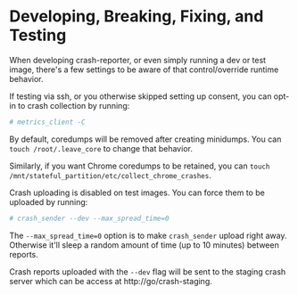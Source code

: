 # Developing, Breaking, Fixing, and Testing

When developing crash-reporter, or even simply running a dev or test image,
there's a few settings to be aware of that control/override runtime behavior.

If testing via ssh, or you otherwise skipped setting up consent, you can opt-in
to crash collection by running:
```sh
# metrics_client -C
```

By default, coredumps will be removed after creating minidumps.
You can `touch /root/.leave_core` to change that behavior.

Similarly, if you want Chrome coredumps to be retained, you can `touch
/mnt/stateful_partition/etc/collect_chrome_crashes`.

Crash uploading is disabled on test images.
You can force them to be uploaded by running:
```sh
# crash_sender --dev --max_spread_time=0
```

The `--max_spread_time=0` option is to make `crash_sender` upload right away.
Otherwise it'll sleep a random amount of time (up to 10 minutes) between
reports.

Crash reports uploaded with the `--dev` flag will be sent to the staging crash
server which can be access at http://go/crash-staging.

